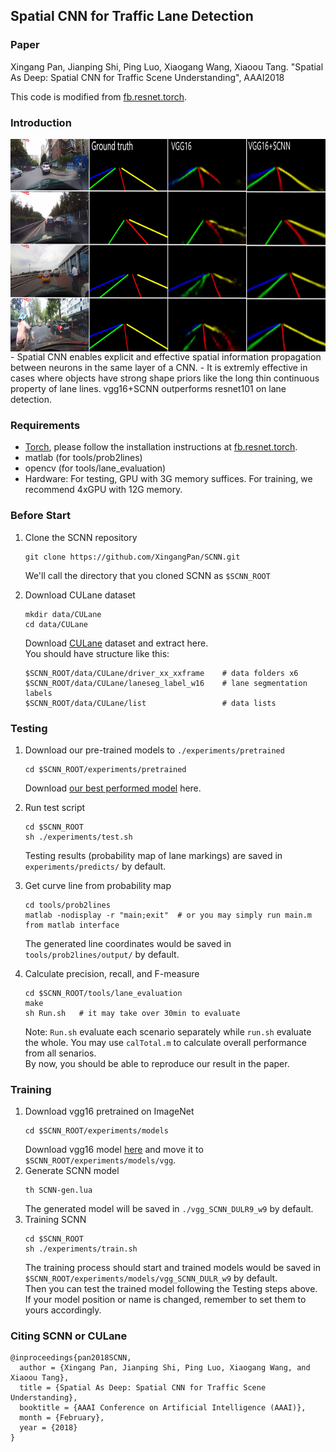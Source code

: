 ## Spatial CNN for Traffic Lane Detection

### Paper

Xingang Pan, Jianping Shi, Ping Luo, Xiaogang Wang, Xiaoou Tang. "Spatial As Deep: Spatial CNN for Traffic Scene Understanding", AAAI2018

This code is modified from [fb.resnet.torch](https://github.com/facebook/fb.resnet.torch).

### Introduction
<img align="middle" width="700" height="340" src="CNNvsSCNN.jpg">
- Spatial CNN enables explicit and effective spatial information propagation between neurons in the same layer of a CNN. 
- It is extremly effective in cases where objects have strong shape priors like the long thin continuous property of lane lines.  
vgg16+SCNN outperforms resnet101 on lane detection.

### Requirements
- [Torch](http://torch.ch/docs/getting-started.html), please follow the installation instructions at [fb.resnet.torch](https://github.com/facebook/fb.resnet.torch).
- matlab (for tools/prob2lines)
- opencv (for tools/lane_evaluation)
- Hardware: 
For testing, GPU with 3G memory suffices.
For training, we recommend 4xGPU with 12G memory.

### Before Start
1. Clone the SCNN repository
    ```Shell
    git clone https://github.com/XingangPan/SCNN.git
    ```
    We'll call the directory that you cloned SCNN as `$SCNN_ROOT`

2. Download CULane dataset
    ```Shell
    mkdir data/CULane
    cd data/CULane
    ```
   Download [CULane](https://xingangpan.github.io/projects/CULane.html) dataset and extract here.  
   You should have structure like this:
    ```Shell
    $SCNN_ROOT/data/CULane/driver_xx_xxframe    # data folders x6
    $SCNN_ROOT/data/CULane/laneseg_label_w16    # lane segmentation labels
    $SCNN_ROOT/data/CULane/list                 # data lists
    ```
### Testing
1. Download our pre-trained models to `./experiments/pretrained`
    ```Shell
    cd $SCNN_ROOT/experiments/pretrained
    ```
   Download [our best performed model](https://drive.google.com/open?id=1Wv3r3dCYNBwJdKl_WPEfrEOt-XGaROKu) here.

2. Run test script
    ```Shell
    cd $SCNN_ROOT
    sh ./experiments/test.sh
    ```
    Testing results (probability map of lane markings) are saved in `experiments/predicts/` by default.

3. Get curve line from probability map
    ```Shell
    cd tools/prob2lines
    matlab -nodisplay -r "main;exit"  # or you may simply run main.m from matlab interface
    ```
    The generated line coordinates would be saved in `tools/prob2lines/output/` by default.

4. Calculate precision, recall, and F-measure
    ```Shell
    cd $SCNN_ROOT/tools/lane_evaluation
    make
    sh Run.sh   # it may take over 30min to evaluate
    ```
    Note: `Run.sh` evaluate each scenario separately while `run.sh` evaluate the whole. You may use `calTotal.m` to calculate overall performance from all senarios.  
    By now, you should be able to reproduce our result in the paper.
    
### Training
1. Download vgg16 pretrained on ImageNet
    ```Shell
    cd $SCNN_ROOT/experiments/models
    ```
   Download vgg16 model [here](https://drive.google.com/open?id=12RLXY6o8gaGMY1K1g6d447Iby9ewVIyV) and move it to `$SCNN_ROOT/experiments/models/vgg`.
2. Generate SCNN model
    ```Shell
    th SCNN-gen.lua
    ```
    The generated model will be saved in `./vgg_SCNN_DULR9_w9` by default.
3. Training SCNN
    ```Shell
    cd $SCNN_ROOT
    sh ./experiments/train.sh
    ```
    The training process should start and trained models would be saved in `$SCNN_ROOT/experiments/models/vgg_SCNN_DULR_w9` by default.  
    Then you can test the trained model following the Testing steps above. If your model position or name is changed, remember to set them to yours accordingly.

### Citing SCNN or CULane
```  
@inproceedings{pan2018SCNN,  
  author = {Xingang Pan, Jianping Shi, Ping Luo, Xiaogang Wang, and Xiaoou Tang},  
  title = {Spatial As Deep: Spatial CNN for Traffic Scene Understanding},  
  booktitle = {AAAI Conference on Artificial Intelligence (AAAI)},  
  month = {February},  
  year = {2018}  
}
```  
